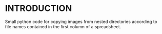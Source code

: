 # INTRODUCTION
Small python code for copying images from nested directories according to file names contained in the first column of a spreadsheet.
